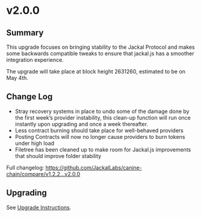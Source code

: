 # v2.0.0
## Summary
This upgrade focuses on bringing stability to the Jackal Protocol and makes some backwards compatible tweaks to ensure that jackal.js has a smoother integration experience. 

The upgrade will take place at block height 2631260, estimated to be on May 4th.

## Change Log
* Stray recovery systems in place to undo some of the damage done by the first week’s provider instability, this clean-up function will run once instantly upon upgrading and once a week thereafter.
* Less contract burning should take place for well-behaved providers
* Posting Contracts will now no longer cause providers to burn tokens under high load
* Filetree has been cleaned up to make room for Jackal.js improvements that should improve folder stability

Full changelog: https://github.com/JackalLabs/canine-chain/compare/v1.2.2...v2.0.0

## Upgrading
See [Upgrade Instructions](https://github.com/JackalLabs/canine-chain/blob/master/upgrades/v2.0.0.md).